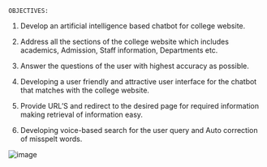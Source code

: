 	OBJECTIVES:
    
1.	Develop an artificial intelligence based chatbot for college website.

2.	Address all the sections of the college website which includes academics, Admission, Staff information, Departments etc.

3.	Answer the questions of the user with highest accuracy as possible.

4.	Developing a user friendly and attractive user interface for the chatbot that matches with the college website.

5.	Provide URL’S and redirect to the desired page for required information making retrieval of information easy.

6.	Developing voice-based search for the user query and Auto correction of misspelt words.



![image](https://github.com/Vaishnavichunchu/Chatbot/assets/159225920/e8bbcc4c-e204-4483-a305-f3ae114a90df)

